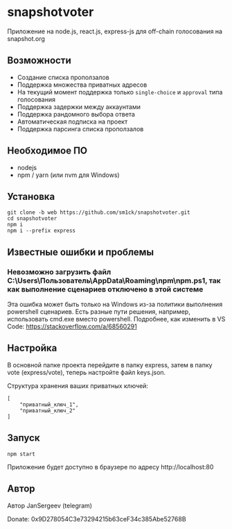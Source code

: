 # snapshotvoter
Приложение на node.js, react.js, express-js для off-chain голосования на snapshot.org
## Возможности
- Создание списка проползалов
- Поддержка множества приватных адресов
- На текущий момент поддержка только ```single-choice``` и ```approval``` типа голосования
- Поддержка задержки между аккаунтами
- Поддержка рандомного выбора ответа
- Автоматическая подписка на проект
- Поддержка парсинга списка проползалов
## Необходимое ПО
- nodejs
- npm / yarn (или nvm для Windows)
## Установка
```
git clone -b web https://github.com/sm1ck/snapshotvoter.git
cd snapshotvoter
npm i
npm i --prefix express
```
## Известные ошибки и проблемы
### Невозможно загрузить файл C:\Users\Пользователь\AppData\Roaming\npm\npm.ps1, так как выполнение сценариев отключено в этой системе
Эта ошибка может быть только на Windows из-за политики выполнения powershell сценариев. Есть разные пути решения, например, использовать cmd.exe вместо powershell. Подробнее, как изменить в VS Code: https://stackoverflow.com/a/68560291
## Настройка
В основной папке проекта перейдите в папку express, затем в папку vote (express/vote), теперь настройте файл keys.json.

Структура хранения ваших приватных ключей:
```
[
    "приватный_ключ_1",
    "приватный_ключ_2"
]
```
## Запуск
```
npm start
```
Приложение будет доступно в браузере по адресу http://localhost:80
## Автор
Автор JanSergeev (telegram)

Donate: 0x9D278054C3e73294215b63ceF34c385Abe52768B